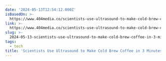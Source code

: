 ```yaml
---
date: '2024-05-13T12:54:12.000Z'
isBasedOn: >-
  https://www.404media.co/scientists-use-ultrasound-to-make-cold-brew-coffee-in-3-minutes-instead-of-24-hours/
link: >-
  https://www.404media.co/scientists-use-ultrasound-to-make-cold-brew-coffee-in-3-minutes-instead-of-24-hours/
slug: >-
  2024-05-13-scientists-use-ultrasound-to-make-cold-brew-coffee-in-3-minutes-instead-of
tags:
  - tech
title: 'Scientists Use Ultrasound to Make Cold Brew Coffee in 3 Minutes Instead of '
---
```

 
